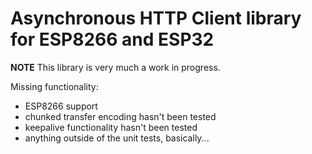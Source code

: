# Asynchronous HTTP Client library for ESP8266 and ESP32

**NOTE** This library is very much a work in progress.

Missing functionality:
- ESP8266 support
- chunked transfer encoding hasn't been tested
- keepalive functionality hasn't been tested
- anything outside of the unit tests, basically...
